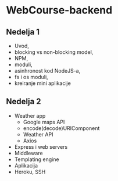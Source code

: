 # WebCourse-backend

## Nedelja 1
- Uvod, 
- blocking vs non-blocking model,
- NPM,
- moduli,
- asinhronost kod NodeJS-a,
- fs i os moduli,
- kreiranje mini aplikacije

## Nedelja 2
- Weather app
  - Google maps API
  - encode(decode)URIComponent
  - Weather API
  - Axios
- Express i web servers
- Middleware 
- Templating engine
- Aplikacija
- Heroku, SSH

